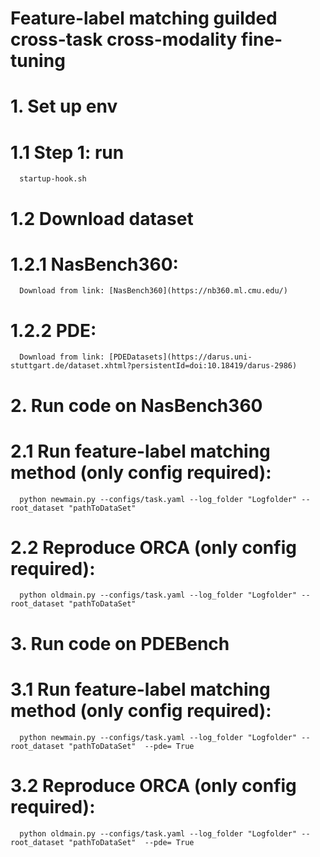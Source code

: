 # Feature-label matching guilded cross-task cross-modality fine-tuning
# 1. Set up env 
# 1.1  Step 1: run  
      startup-hook.sh
# 1.2 Download dataset    
#    1.2.1 NasBench360: 
      Download from link: [NasBench360](https://nb360.ml.cmu.edu/)  
#    1.2.2 PDE:
      Download from link: [PDEDatasets](https://darus.uni-stuttgart.de/dataset.xhtml?persistentId=doi:10.18419/darus-2986) 
# 2. Run code on NasBench360
# 2.1 Run feature-label matching method (only config required): 
      python newmain.py --configs/task.yaml --log_folder "Logfolder" --root_dataset "pathToDataSet"  
# 2.2 Reproduce ORCA (only config required): 
      python oldmain.py --configs/task.yaml --log_folder "Logfolder" --root_dataset "pathToDataSet" 

# 3. Run code on PDEBench
# 3.1 Run feature-label matching method (only config required): 
      python newmain.py --configs/task.yaml --log_folder "Logfolder" --root_dataset "pathToDataSet"  --pde= True
# 3.2 Reproduce ORCA (only config required): 
      python oldmain.py --configs/task.yaml --log_folder "Logfolder" --root_dataset "pathToDataSet"  --pde= True

      
